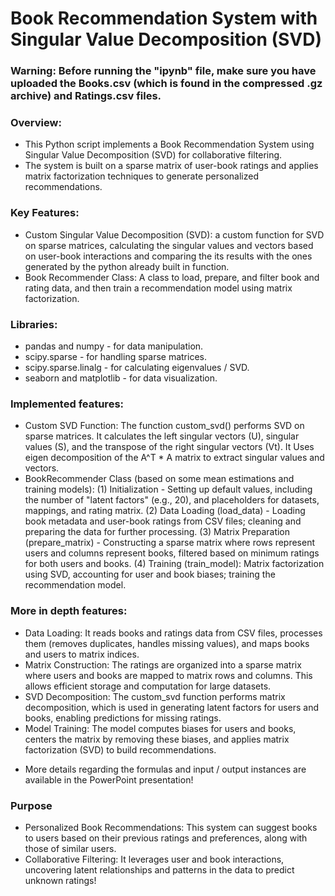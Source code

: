# Book Recommendation System with Singular Value Decomposition (SVD)
### Warning: Before running the "ipynb" file, make sure you have uploaded the Books.csv (which is found in the compressed .gz archive) and Ratings.csv files.

### Overview:
- This Python script implements a Book Recommendation System using Singular Value Decomposition (SVD) for collaborative filtering. 
- The system is built on a sparse matrix of user-book ratings and applies matrix factorization techniques to generate personalized recommendations.

### Key Features:
- Custom Singular Value Decomposition (SVD): a custom function for SVD on sparse matrices, calculating the singular values and vectors based on user-book interactions and comparing the its results with the ones generated by the python already  built in function.
- Book Recommender Class: A class to load, prepare, and filter book and rating data, and then train a recommendation model using matrix factorization.

### Libraries:
- pandas and numpy - for data manipulation.
- scipy.sparse - for handling sparse matrices.
- scipy.sparse.linalg - for calculating eigenvalues / SVD.
- seaborn and matplotlib - for data visualization.

### Implemented features:
- Custom SVD Function: The function custom_svd() performs SVD on sparse matrices. It calculates the left singular vectors (U), singular values (S), and the transpose of the right singular vectors (Vt).
It Uses eigen decomposition of the A^T * A matrix to extract singular values and vectors.
- BookRecommender Class (based on some mean estimations and training models):
    (1) Initialization - Setting up default values, including the number of "latent factors" (e.g., 20), and placeholders for datasets, mappings, and rating matrix.
    (2) Data Loading (load_data) - Loading book metadata and user-book ratings from CSV files; cleaning and preparing the data for further processing.
    (3) Matrix Preparation (prepare_matrix) - Constructing a sparse matrix where rows represent users and columns represent books, filtered based on minimum ratings for both users and books.
    (4) Training (train_model): Matrix factorization using SVD, accounting for user and book biases; training the recommendation model.

### More in depth features:
- Data Loading: It reads books and ratings data from CSV files, processes them (removes duplicates, handles missing values), and maps books and users to matrix indices.
- Matrix Construction: The ratings are organized into a sparse matrix where users and books are mapped to matrix rows and columns. This allows efficient storage and computation for large datasets.
- SVD Decomposition: The custom_svd function performs matrix decomposition, which is used in generating latent factors for users and books, enabling predictions for missing ratings.
- Model Training: The model computes biases for users and books, centers the matrix by removing these biases, and applies matrix factorization (SVD) to build recommendations.

* More details regarding the formulas and input / output instances are available in the PowerPoint presentation!
  
### Purpose
- Personalized Book Recommendations: This system can suggest books to users based on their previous ratings and preferences, along with those of similar users.
- Collaborative Filtering: It leverages user and book interactions, uncovering latent relationships and patterns in the data to predict unknown ratings!
